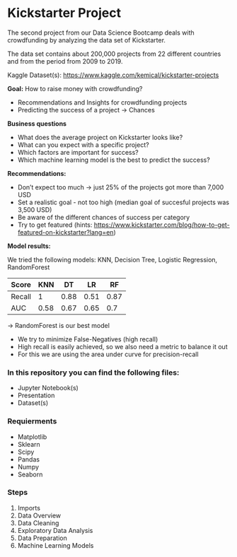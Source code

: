 # Kickstarter Project 
The second project from our Data Science Bootcamp deals with crowdfunding by analyzing the data set of Kickstarter.

The data set contains about 200,000 projects from 22 different countries and from the period from 2009 to 2019.

Kaggle Dataset(s): https://www.kaggle.com/kemical/kickstarter-projects  
           

**Goal:** How to raise money with crowdfunding?
* Recommendations and Insights for crowdfunding projects 
* Predicting the success of a project → Chances  

**Business questions**
* What does the average project on Kickstarter looks like?
* What can you expect with a specific project?
* Which factors are important for success? 
* Which machine learning model is the best to predict the success?   


**Recommendations:** 
* Don’t expect too much → just 25% of the projects got more than 7,000 USD
* Set a realistic goal - not too high (median goal of succesful projects was 3,500 USD) 
* Be aware of the different chances of success per category 
* Try to get featured (hints: https://www.kickstarter.com/blog/how-to-get-featured-on-kickstarter?lang=en)   

**Model results:** 

We tried the following models: KNN, Decision Tree, Logistic Regression, RandomForest

| Score  | KNN  | DT  | LR  | RF  |
|---|---|---|---|---|
| Recall  | 1  | 0.88  |  0.51 | 0.87  |
| AUC  | 0.58 | 0.67 | 0.65  | 0.7  |

→ RandomForest is our best model  

* We try to minimize False-Negatives (high recall)
* High recall is easily achieved, so we also need a metric to balance it out
* For this we are using the area under curve for precision-recall   


### In this repository you can find the following files: 
* Jupyter Notebook(s) 
* Presentation 
* Dataset(s)  

### Requierments
* Matplotlib
* Sklearn 
* Scipy
* Pandas
* Numpy
* Seaborn  

### Steps 
1. Imports 
2. Data Overview
3. Data Cleaning 
4. Exploratory Data Analysis
5. Data Preparation 
6. Machine Learning Models  
